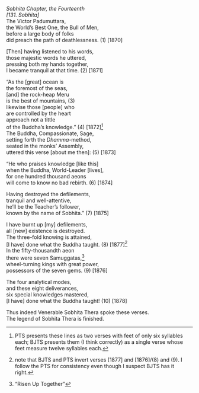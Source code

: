 *Sobhita Chapter, the Fourteenth*  
*\[131. Sobhita\]*  
The Victor Padumuttara,  
the World’s Best One, the Bull of Men,  
before a large body of folks  
did preach the path of deathlessness. (1) \[1870\]

\[Then\] having listened to his words,  
those majestic words he uttered,  
pressing both my hands together,  
I became tranquil at that time. (2) \[1871\]

“As the \[great\] ocean is  
the foremost of the seas,  
\[and\] the rock-heap Meru  
is the best of mountains, (3)  
likewise those \[people\] who  
are controlled by the heart  
approach not a tittle  
of the Buddha’s knowledge.” (4) \[1872\][^1]  
The Buddha, Compassionate, Sage,  
setting forth the *Dhamma*-method,  
seated in the monks’ Assembly,  
uttered this verse \[about me then\]: (5) \[1873\]

“He who praises knowledge \[like this\]  
when the Buddha, World-Leader \[lives\],  
for one hundred thousand aeons  
will come to know no bad rebirth. (6) \[1874\]

Having destroyed the defilements,  
tranquil and well-attentive,  
he’ll be the Teacher’s follower,  
known by the name of Sobhita.” (7) \[1875\]

I have burnt up \[my\] defilements,  
all \[new\] existence is destroyed.  
The three-fold knowing is attained,  
\[I have\] done what the Buddha taught. (8) \[1877\][^2]  
In the fifty-thousandth aeon  
there were seven Samuggatas,[^3]  
wheel-turning kings with great power,  
possessors of the seven gems. (9) \[1876\]

The four analytical modes,  
and these eight deliverances,  
six special knowledges mastered,  
\[I have\] done what the Buddha taught! (10) \[1878\]

Thus indeed Venerable Sobhita Thera spoke these verses.  
The legend of Sobhita Thera is finished.

[^1]: PTS presents these lines as two verses with feet of only six
    syllables each; BJTS presents them (I think correctly) as a single
    verse whose feet measure twelve syllables each.

[^2]: note that BJTS and PTS invert verses \[1877\] and \[1876\]/(8) and
    (9). I follow the PTS for consistency even though I suspect BJTS has
    it right.

[^3]: “Risen Up Together”
